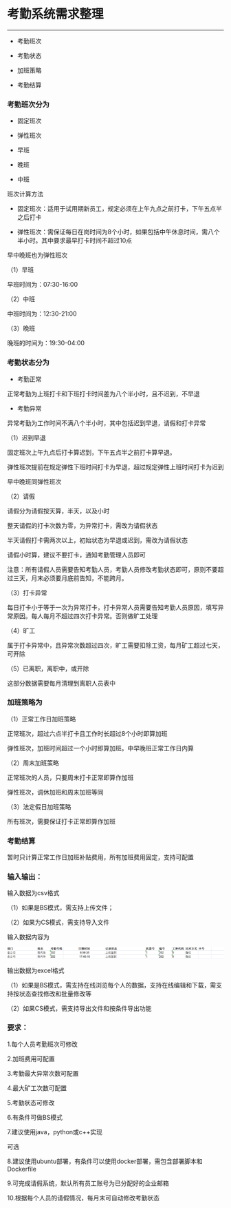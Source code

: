# 考勤系统需求整理

---

* 考勤班次

* 考勤状态

* 加班策略

* 考勤结算

### 考勤班次分为

* 固定班次

* 弹性班次

* 早班

* 晚班

* 中班

班次计算方法

* 固定班次：适用于试用期新员工，规定必须在上午九点之前打卡，下午五点半之后打卡

* 弹性班次：需保证每日在岗时间为8个小时，如果包括中午休息时间，需八个半小时。其中要求最早打卡时间不超过10点

早中晚班也为弹性班次

（1）早班

早班时间为：07:30-16:00

（2）中班

中班时间为：12:30-21:00

（3）晚班

晚班的时间为：19:30-04:00

### 考勤状态分为

* 考勤正常

正常考勤为上班打卡和下班打卡时间差为八个半小时，且不迟到，不早退

* 考勤异常

异常考勤为工作时间不满八个半小时，其中包括迟到早退，请假和打卡异常

（1）迟到早退

固定班次上午九点后打卡算迟到，下午五点半之前打卡算早退。

弹性班次提前在规定弹性下班时间打卡为早退，超过规定弹性上班时间打卡为迟到

早中晚班同弹性班次

（2）请假

请假分为请假按天算，半天，以及小时

整天请假的打卡次数为零，为异常打卡，需改为请假状态

半天请假打卡需两次以上，初始状态为早退或迟到，需改为请假状态

请假小时算，建议不要打卡，通知考勤管理人员即可

注意：所有请假人员需要告知考勤人员，考勤人员修改考勤状态即可，原则不要超过三天，月末必须要月底前告知，不能跨月。

（3）打卡异常

每日打卡小于等于一次为异常打卡，打卡异常人员需要告知考勤人员原因，填写异常原因。每人每月不超过四次打卡异常。否则做旷工处理

（4）旷工

属于打卡异常中，且异常次数超过四次，旷工需要扣除工资，每月矿工超过七天，可开除

（5）已离职，离职中，或开除

这部分数据需要每月清理到离职人员表中

### 加班策略为

（1）正常工作日加班策略

正常班次，超过六点半打卡且工作时长超过8个小时即算加班

弹性班次，加班时间超过一个小时即算加班。中早晚班正常工作日内算

（2）周末加班策略

正常班次的人员，只要周末打卡正常即算作加班

弹性班次，调休加班和周末加班等同

（3）法定假日加班策略

所有班次，需要保证打卡正常即算作加班

### 考勤结算

暂时只计算正常工作日加班补贴费用，所有加班费用固定，支持可配置

### 输入输出：

输入数据为csv格式

（1）如果是BS模式，需支持上传文件；

（2）如果为CS模式，需支持导入文件

输入数据内容为

![](/assets/QQ图片20170103172422.png)

输出数据为excel格式

（1）如果是BS模式，需支持在线浏览每个人的数据，支持在线编辑和下载，需支持按状态查找修改和批量修改等

（2）如果CS模式，需支持导出文件和按条件导出功能

### 要求：

1.每个人员考勤班次可修改

2.加班费用可配置

3.考勤最大异常次数可配置

4.最大矿工次数可配置

5.考勤状态可修改

6.有条件可做BS模式

7.建议使用java，python或c++实现

可选

8.建议使用ubuntu部署，有条件可以使用docker部署，需包含部署脚本和Dockerfile

9.可完成请假系统，默认所有员工账号为已分配好的企业邮箱

10.根据每个人员的请假情况，每月末可自动修改考勤状态

